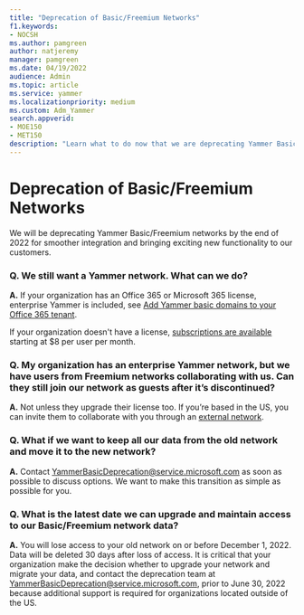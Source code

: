 ```yaml
---
title: "Deprecation of Basic/Freemium Networks"
f1.keywords:
- NOCSH
ms.author: pamgreen
author: natjeremy
manager: pamgreen
ms.date: 04/19/2022
audience: Admin
ms.topic: article
ms.service: yammer
ms.localizationpriority: medium
ms.custom: Adm_Yammer
search.appverid: 
- MOE150
- MET150
description: "Learn what to do now that we are deprecating Yammer Basic/Freemium networks."
---
```


# Deprecation of Basic/Freemium Networks


We will be deprecating Yammer Basic/Freemium networks by the end of 2022 for smoother integration and bringing exciting new functionality to our customers.

### Q. We still want a Yammer network. What can we do?

**A.** If your organization has an Office 365 or Microsoft 365 license, enterprise Yammer is included, see [Add Yammer basic domains to your Office 365 tenant](../configure-your-yammer-network/add-basic-domains-to-office-365.md).

If your organization doesn't have a license, [subscriptions  are available](https://www.microsoft.com/microsoft-365/compare-microsoft-365-enterprise-plans) starting at $8 per user per month.

### Q. My organization has an enterprise Yammer network, but we have users from Freemium networks collaborating with us. Can they still join our network as guests after it’s discontinued?

**A.** Not unless they upgrade their license too. If you’re based in the US, you can invite them to collaborate with you through an [external network](../work-with-external-users/create-and-manage-an-external-network.md).

### Q. What if we want to keep all our data from the old network and move it to the new network?

**A.** Contact [YammerBasicDeprecation@service.microsoft.com](mailto:YammerBasicDeprecation@service.microsoft.com) as soon as possible to discuss options. We want to make this transition as simple as possible for you.

### Q. What is the latest date we can upgrade and maintain access to our Basic/Freemium network data?

**A.** You will lose access to your old network on or before December 1, 2022. Data will be deleted 30 days after loss of access. It is critical that your organization make the decision whether to upgrade your network and migrate your data, and contact the deprecation team at  [YammerBasicDeprecation@service.microsoft.com](mailto:YammerBasicDeprecation@service.microsoft.com), prior to June 30, 2022 because additional support is required for organizations located outside of the US.
